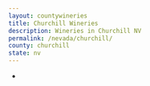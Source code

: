 ```yaml
---
layout: countywineries
title: Churchill Wineries
description: Wineries in Churchill NV
permalink: /nevada/churchill/
county: churchill
state: nv
---
```

-

